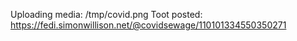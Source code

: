 Uploading media: /tmp/covid.png
Toot posted: https://fedi.simonwillison.net/@covidsewage/110101334550350271
